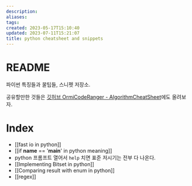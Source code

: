 ```yaml
---
description:
aliases: 
tags: 
created: 2023-05-17T15:10:40
updated: 2023-07-11T15:21:07
title: python cheatsheet and snippets
---
```


# README

파이썬 특징들과 꿀팁들, 스니펫 저장소.

공유할만한 것들은 [깃허브 OrmiCodeRanger - AlgorithmCheatSheet](https://github.com/OrmiCodeRanger/AlgorithmCheatSheet)에도 올려보자.

# Index
- [[fast io in python]]
- [[if __name__ == '__main__' in python meaning]]
- python 프롬프트 열어서 `help` 치면 표준 저시기는 전부 다 나온다.
- [[Implementing Bitset in python]]
- [[Comparing result with enum in python]]
- [[regex]]